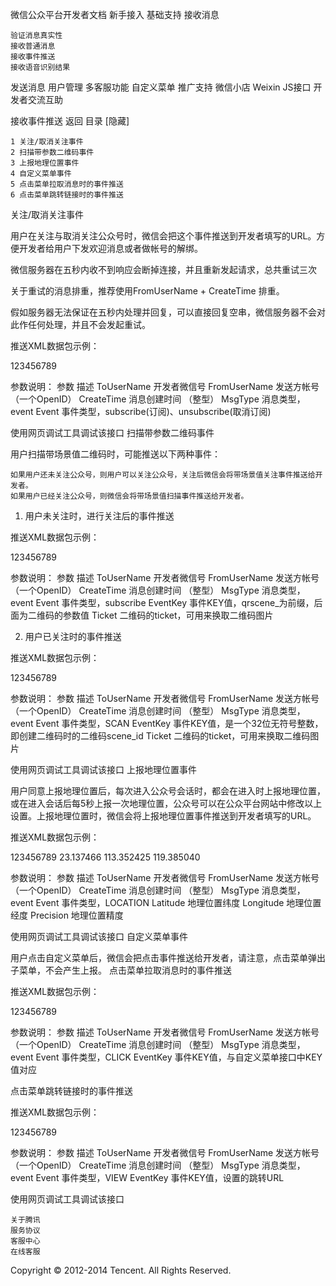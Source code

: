 
微信公众平台开发者文档
新手接入
基础支持
接收消息

    验证消息真实性
    接收普通消息
    接收事件推送
    接收语音识别结果

发送消息
用户管理
多客服功能
自定义菜单
推广支持
微信小店
Weixin JS接口
开发者交流互助

接收事件推送
返回
目录
[隐藏]

    1 关注/取消关注事件
    2 扫描带参数二维码事件
    3 上报地理位置事件
    4 自定义菜单事件
    5 点击菜单拉取消息时的事件推送
    6 点击菜单跳转链接时的事件推送

关注/取消关注事件

用户在关注与取消关注公众号时，微信会把这个事件推送到开发者填写的URL。方便开发者给用户下发欢迎消息或者做帐号的解绑。

微信服务器在五秒内收不到响应会断掉连接，并且重新发起请求，总共重试三次

关于重试的消息排重，推荐使用FromUserName + CreateTime 排重。

假如服务器无法保证在五秒内处理并回复，可以直接回复空串，微信服务器不会对此作任何处理，并且不会发起重试。

推送XML数据包示例：

<xml>
<ToUserName><![CDATA[toUser]]></ToUserName>
<FromUserName><![CDATA[FromUser]]></FromUserName>
<CreateTime>123456789</CreateTime>
<MsgType><![CDATA[event]]></MsgType>
<Event><![CDATA[subscribe]]></Event>
</xml>

参数说明：
参数 	描述
ToUserName 	开发者微信号
FromUserName 	发送方帐号（一个OpenID）
CreateTime 	消息创建时间 （整型）
MsgType 	消息类型，event
Event 	事件类型，subscribe(订阅)、unsubscribe(取消订阅)

使用网页调试工具调试该接口
扫描带参数二维码事件

用户扫描带场景值二维码时，可能推送以下两种事件：

    如果用户还未关注公众号，则用户可以关注公众号，关注后微信会将带场景值关注事件推送给开发者。
    如果用户已经关注公众号，则微信会将带场景值扫描事件推送给开发者。 

1. 用户未关注时，进行关注后的事件推送

推送XML数据包示例：

<xml><ToUserName><![CDATA[toUser]]></ToUserName>
<FromUserName><![CDATA[FromUser]]></FromUserName>
<CreateTime>123456789</CreateTime>
<MsgType><![CDATA[event]]></MsgType>
<Event><![CDATA[subscribe]]></Event>
<EventKey><![CDATA[qrscene_123123]]></EventKey>
<Ticket><![CDATA[TICKET]]></Ticket>
</xml>

参数说明：
参数 	描述
ToUserName 	开发者微信号
FromUserName 	发送方帐号（一个OpenID）
CreateTime 	消息创建时间 （整型）
MsgType 	消息类型，event
Event 	事件类型，subscribe
EventKey 	事件KEY值，qrscene_为前缀，后面为二维码的参数值
Ticket 	二维码的ticket，可用来换取二维码图片

2. 用户已关注时的事件推送

推送XML数据包示例：

<xml>
<ToUserName><![CDATA[toUser]]></ToUserName>
<FromUserName><![CDATA[FromUser]]></FromUserName>
<CreateTime>123456789</CreateTime>
<MsgType><![CDATA[event]]></MsgType>
<Event><![CDATA[SCAN]]></Event>
<EventKey><![CDATA[SCENE_VALUE]]></EventKey>
<Ticket><![CDATA[TICKET]]></Ticket>
</xml>

参数说明：
参数 	描述
ToUserName 	开发者微信号
FromUserName 	发送方帐号（一个OpenID）
CreateTime 	消息创建时间 （整型）
MsgType 	消息类型，event
Event 	事件类型，SCAN
EventKey 	事件KEY值，是一个32位无符号整数，即创建二维码时的二维码scene_id
Ticket 	二维码的ticket，可用来换取二维码图片

使用网页调试工具调试该接口
上报地理位置事件

用户同意上报地理位置后，每次进入公众号会话时，都会在进入时上报地理位置，或在进入会话后每5秒上报一次地理位置，公众号可以在公众平台网站中修改以上设置。上报地理位置时，微信会将上报地理位置事件推送到开发者填写的URL。

推送XML数据包示例：

<xml>
<ToUserName><![CDATA[toUser]]></ToUserName>
<FromUserName><![CDATA[fromUser]]></FromUserName>
<CreateTime>123456789</CreateTime>
<MsgType><![CDATA[event]]></MsgType>
<Event><![CDATA[LOCATION]]></Event>
<Latitude>23.137466</Latitude>
<Longitude>113.352425</Longitude>
<Precision>119.385040</Precision>
</xml>

参数说明：
参数 	描述
ToUserName 	开发者微信号
FromUserName 	发送方帐号（一个OpenID）
CreateTime 	消息创建时间 （整型）
MsgType 	消息类型，event
Event 	事件类型，LOCATION
Latitude 	地理位置纬度
Longitude 	地理位置经度
Precision 	地理位置精度

使用网页调试工具调试该接口
自定义菜单事件

用户点击自定义菜单后，微信会把点击事件推送给开发者，请注意，点击菜单弹出子菜单，不会产生上报。
点击菜单拉取消息时的事件推送

推送XML数据包示例：

<xml>
<ToUserName><![CDATA[toUser]]></ToUserName>
<FromUserName><![CDATA[FromUser]]></FromUserName>
<CreateTime>123456789</CreateTime>
<MsgType><![CDATA[event]]></MsgType>
<Event><![CDATA[CLICK]]></Event>
<EventKey><![CDATA[EVENTKEY]]></EventKey>
</xml>

参数说明：
参数 	描述
ToUserName 	开发者微信号
FromUserName 	发送方帐号（一个OpenID）
CreateTime 	消息创建时间 （整型）
MsgType 	消息类型，event
Event 	事件类型，CLICK
EventKey 	事件KEY值，与自定义菜单接口中KEY值对应


点击菜单跳转链接时的事件推送

推送XML数据包示例：

<xml>
<ToUserName><![CDATA[toUser]]></ToUserName>
<FromUserName><![CDATA[FromUser]]></FromUserName>
<CreateTime>123456789</CreateTime>
<MsgType><![CDATA[event]]></MsgType>
<Event><![CDATA[VIEW]]></Event>
<EventKey><![CDATA[www.qq.com]]></EventKey>
</xml>

参数说明：
参数 	描述
ToUserName 	开发者微信号
FromUserName 	发送方帐号（一个OpenID）
CreateTime 	消息创建时间 （整型）
MsgType 	消息类型，event
Event 	事件类型，VIEW
EventKey 	事件KEY值，设置的跳转URL

使用网页调试工具调试该接口

    关于腾讯
    服务协议
    客服中心
    在线客服

Copyright © 2012-2014 Tencent. All Rights Reserved.

